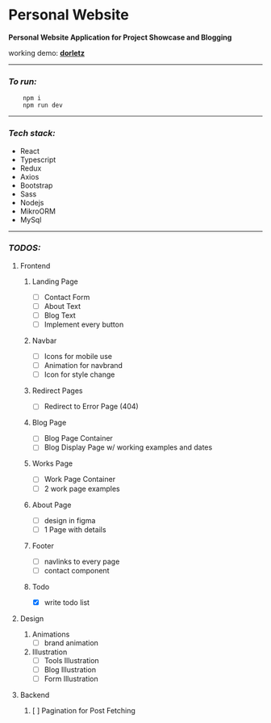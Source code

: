 # Personal Website

**Personal Website Application for Project Showcase and Blogging**

working demo:
**[dorletz](http://dorletz.com)**

---

### _To run:_

```
    npm i
    npm run dev
```

---

### _Tech stack:_

- React
- Typescript
- Redux
- Axios
- Bootstrap
- Sass
- Nodejs
- MikroORM
- MySql

---

### _TODOS:_

1. Frontend

   1. Landing Page
      - [ ] Contact Form
      - [ ] About Text
      - [ ] Blog Text
      - [ ] Implement every button
   2. Navbar
      - [ ] Icons for mobile use
      - [ ] Animation for navbrand
      - [ ] Icon for style change
   3. Redirect Pages
      - [ ] Redirect to Error Page (404)
   4. Blog Page
      - [ ] Blog Page Container
      - [ ] Blog Display Page w/ working examples and dates
   5. Works Page
      - [ ] Work Page Container
      - [ ] 2 work page examples
   6. About Page
      - [ ] design in figma
      - [ ] 1 Page with details
   7. Footer

      - [ ] navlinks to every page
      - [ ] contact component

   8. Todo
      - [x] write todo list

2. Design

   1. Animations
      - [ ] brand animation
   2. Illustration
      - [ ] Tools Illustration
      - [ ] Blog Illustration
      - [ ] Form Illustration

3. Backend
   1. [ ] Pagination for Post Fetching

